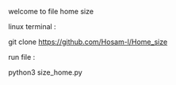welcome to file home size


linux terminal :

git clone https://github.com/Hosam-l/Home_size

run file :

python3 size_home.py
